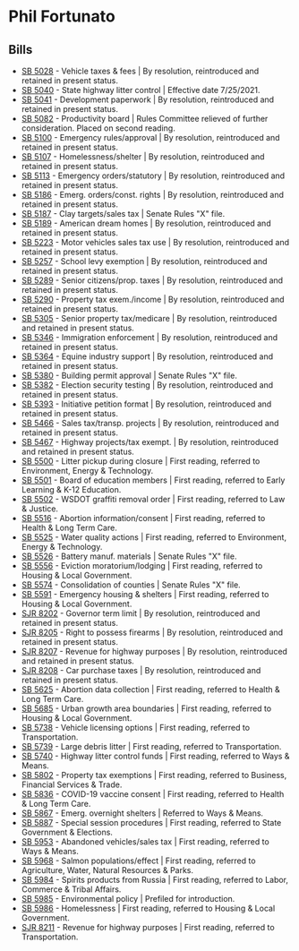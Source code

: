 # Phil Fortunato
## Bills
* [SB 5028](/bill/2021-22/sb/5028/) - Vehicle taxes & fees | By resolution, reintroduced and retained in present status.
* [SB 5040](/bill/2021-22/sb/5040/) - State highway litter control | Effective date 7/25/2021.
* [SB 5041](/bill/2021-22/sb/5041/) - Development paperwork | By resolution, reintroduced and retained in present status.
* [SB 5082](/bill/2021-22/sb/5082/) - Productivity board | Rules Committee relieved of further consideration.  Placed on second reading.
* [SB 5100](/bill/2021-22/sb/5100/) - Emergency rules/approval | By resolution, reintroduced and retained in present status.
* [SB 5107](/bill/2021-22/sb/5107/) - Homelessness/shelter | By resolution, reintroduced and retained in present status.
* [SB 5113](/bill/2021-22/sb/5113/) - Emergency orders/statutory | By resolution, reintroduced and retained in present status.
* [SB 5186](/bill/2021-22/sb/5186/) - Emerg. orders/const. rights | By resolution, reintroduced and retained in present status.
* [SB 5187](/bill/2021-22/sb/5187/) - Clay targets/sales tax | Senate Rules "X" file.
* [SB 5189](/bill/2021-22/sb/5189/) - American dream homes | By resolution, reintroduced and retained in present status.
* [SB 5223](/bill/2021-22/sb/5223/) - Motor vehicles sales tax use | By resolution, reintroduced and retained in present status.
* [SB 5257](/bill/2021-22/sb/5257/) - School levy exemption | By resolution, reintroduced and retained in present status.
* [SB 5289](/bill/2021-22/sb/5289/) - Senior citizens/prop. taxes | By resolution, reintroduced and retained in present status.
* [SB 5290](/bill/2021-22/sb/5290/) - Property tax exem./income | By resolution, reintroduced and retained in present status.
* [SB 5305](/bill/2021-22/sb/5305/) - Senior property tax/medicare | By resolution, reintroduced and retained in present status.
* [SB 5346](/bill/2021-22/sb/5346/) - Immigration enforcement | By resolution, reintroduced and retained in present status.
* [SB 5364](/bill/2021-22/sb/5364/) - Equine industry support | By resolution, reintroduced and retained in present status.
* [SB 5380](/bill/2021-22/sb/5380/) - Building permit approval | Senate Rules "X" file.
* [SB 5382](/bill/2021-22/sb/5382/) - Election security testing | By resolution, reintroduced and retained in present status.
* [SB 5393](/bill/2021-22/sb/5393/) - Initiative petition format | By resolution, reintroduced and retained in present status.
* [SB 5466](/bill/2021-22/sb/5466/) - Sales tax/transp. projects | By resolution, reintroduced and retained in present status.
* [SB 5467](/bill/2021-22/sb/5467/) - Highway projects/tax exempt. | By resolution, reintroduced and retained in present status.
* [SB 5500](/bill/2021-22/sb/5500/) - Litter pickup during closure | First reading, referred to Environment, Energy & Technology.
* [SB 5501](/bill/2021-22/sb/5501/) - Board of education members | First reading, referred to Early Learning & K-12 Education.
* [SB 5502](/bill/2021-22/sb/5502/) - WSDOT graffiti removal order | First reading, referred to Law & Justice.
* [SB 5516](/bill/2021-22/sb/5516/) - Abortion information/consent | First reading, referred to Health & Long Term Care.
* [SB 5525](/bill/2021-22/sb/5525/) - Water quality actions | First reading, referred to Environment, Energy & Technology.
* [SB 5526](/bill/2021-22/sb/5526/) - Battery manuf. materials | Senate Rules "X" file.
* [SB 5556](/bill/2021-22/sb/5556/) - Eviction moratorium/lodging | First reading, referred to Housing & Local Government.
* [SB 5574](/bill/2021-22/sb/5574/) - Consolidation of counties | Senate Rules "X" file.
* [SB 5591](/bill/2021-22/sb/5591/) - Emergency housing & shelters | First reading, referred to Housing & Local Government.
* [SJR 8202](/bill/2021-22/sjr/8202/) - Governor term limit | By resolution, reintroduced and retained in present status.
* [SJR 8205](/bill/2021-22/sjr/8205/) - Right to possess firearms | By resolution, reintroduced and retained in present status.
* [SJR 8207](/bill/2021-22/sjr/8207/) - Revenue for highway purposes | By resolution, reintroduced and retained in present status.
* [SJR 8208](/bill/2021-22/sjr/8208/) - Car purchase taxes | By resolution, reintroduced and retained in present status.
* [SB 5625](/bill/2021-22/sb/5625/) - Abortion data collection | First reading, referred to Health & Long Term Care.
* [SB 5685](/bill/2021-22/sb/5685/) - Urban growth area boundaries | First reading, referred to Housing & Local Government.
* [SB 5738](/bill/2021-22/sb/5738/) - Vehicle licensing options | First reading, referred to Transportation.
* [SB 5739](/bill/2021-22/sb/5739/) - Large debris litter | First reading, referred to Transportation.
* [SB 5740](/bill/2021-22/sb/5740/) - Highway litter control funds | First reading, referred to Ways & Means.
* [SB 5802](/bill/2021-22/sb/5802/) - Property tax exemptions | First reading, referred to Business, Financial Services & Trade.
* [SB 5836](/bill/2021-22/sb/5836/) - COVID-19 vaccine consent | First reading, referred to Health & Long Term Care.
* [SB 5867](/bill/2021-22/sb/5867/) - Emerg. overnight shelters | Referred to Ways & Means.
* [SB 5887](/bill/2021-22/sb/5887/) - Special session procedures | First reading, referred to State Government & Elections.
* [SB 5953](/bill/2021-22/sb/5953/) - Abandoned vehicles/sales tax | First reading, referred to Ways & Means.
* [SB 5968](/bill/2021-22/sb/5968/) - Salmon populations/effect | First reading, referred to Agriculture, Water, Natural Resources & Parks.
* [SB 5984](/bill/2021-22/sb/5984/) - Spirits products from Russia | First reading, referred to Labor, Commerce & Tribal Affairs.
* [SB 5985](/bill/2021-22/sb/5985/) - Environmental policy | Prefiled for introduction.
* [SB 5986](/bill/2021-22/sb/5986/) - Homelessness | First reading, referred to Housing & Local Government.
* [SJR 8211](/bill/2021-22/sjr/8211/) - Revenue for highway purposes | First reading, referred to Transportation.
